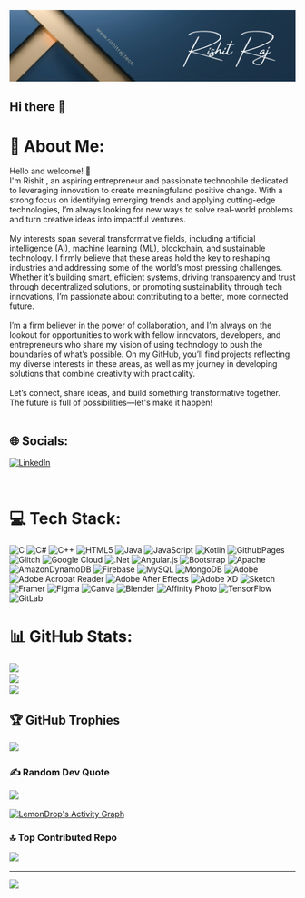 
![logo](https://github.com/polty-rishit/polty-rishit/blob/main/Blue%20Gold%20Elegant%20Minimalist%20Digital%20Marketer%20LinkedIn%20Banner.png?raw=true)
## Hi there 👋
# 💫 About Me:
Hello and welcome! 👋<br>I'm Rishit , an aspiring entrepreneur and passionate technophile dedicated to leveraging innovation to create meaningfuland positive change. With a strong focus on identifying emerging trends and applying cutting-edge technologies, I’m always looking for new ways to solve real-world problems and turn creative ideas into impactful ventures.<br><br>My interests span several transformative fields, including artificial intelligence (AI), machine learning (ML), blockchain, and sustainable technology. I firmly believe that these areas hold the key to reshaping industries and addressing some of the world’s most pressing challenges. Whether it’s building smart, efficient systems, driving transparency and trust through decentralized solutions, or promoting sustainability through tech innovations, I’m passionate about contributing to a better, more connected future.<br><br>I’m a firm believer in the power of collaboration, and I’m always on the lookout for opportunities to work with fellow innovators, developers, and entrepreneurs who share my vision of using technology to push the boundaries of what’s possible. On my GitHub, you’ll find projects reflecting my diverse interests in these areas, as well as my journey in developing solutions that combine creativity with practicality.<br><br>Let’s connect, share ideas, and build something transformative together. The future is full of possibilities—let's make it happen!<br><br>


## 🌐 Socials:
[![LinkedIn](https://img.shields.io/badge/LinkedIn-%230077B5.svg?logo=linkedin&logoColor=white)](https://linkedin.com/in/rishitraj) 

<p align="center">
  <a href="https://github.com/polty-rishit/" align="center" ><img align="center"  alt="" src="https://visitor-badge.laobi.icu/badge?page_id=polty-rishit.polty-rishit"></a>
</p>

# 💻 Tech Stack:
![C](https://img.shields.io/badge/c-%2300599C.svg?style=for-the-badge&logo=c&logoColor=white) ![C#](https://img.shields.io/badge/c%23-%23239120.svg?style=for-the-badge&logo=csharp&logoColor=white) ![C++](https://img.shields.io/badge/c++-%2300599C.svg?style=for-the-badge&logo=c%2B%2B&logoColor=white) ![HTML5](https://img.shields.io/badge/html5-%23E34F26.svg?style=for-the-badge&logo=html5&logoColor=white) ![Java](https://img.shields.io/badge/java-%23ED8B00.svg?style=for-the-badge&logo=openjdk&logoColor=white) ![JavaScript](https://img.shields.io/badge/javascript-%23323330.svg?style=for-the-badge&logo=javascript&logoColor=%23F7DF1E) ![Kotlin](https://img.shields.io/badge/kotlin-%237F52FF.svg?style=for-the-badge&logo=kotlin&logoColor=white) ![GithubPages](https://img.shields.io/badge/github%20pages-121013?style=for-the-badge&logo=github&logoColor=white) ![Glitch](https://img.shields.io/badge/glitch-%233333FF.svg?style=for-the-badge&logo=glitch&logoColor=white) ![Google Cloud](https://img.shields.io/badge/GoogleCloud-%234285F4.svg?style=for-the-badge&logo=google-cloud&logoColor=white) ![.Net](https://img.shields.io/badge/.NET-5C2D91?style=for-the-badge&logo=.net&logoColor=white) ![Angular.js](https://img.shields.io/badge/angular.js-%23E23237.svg?style=for-the-badge&logo=angularjs&logoColor=white) ![Bootstrap](https://img.shields.io/badge/bootstrap-%238511FA.svg?style=for-the-badge&logo=bootstrap&logoColor=white) ![Apache](https://img.shields.io/badge/apache-%23D42029.svg?style=for-the-badge&logo=apache&logoColor=white) ![AmazonDynamoDB](https://img.shields.io/badge/Amazon%20DynamoDB-4053D6?style=for-the-badge&logo=Amazon%20DynamoDB&logoColor=white) ![Firebase](https://img.shields.io/badge/firebase-a08021?style=for-the-badge&logo=firebase&logoColor=ffcd34) ![MySQL](https://img.shields.io/badge/mysql-4479A1.svg?style=for-the-badge&logo=mysql&logoColor=white) ![MongoDB](https://img.shields.io/badge/MongoDB-%234ea94b.svg?style=for-the-badge&logo=mongodb&logoColor=white) ![Adobe](https://img.shields.io/badge/adobe-%23FF0000.svg?style=for-the-badge&logo=adobe&logoColor=white) ![Adobe Acrobat Reader](https://img.shields.io/badge/Adobe%20Acrobat%20Reader-EC1C24.svg?style=for-the-badge&logo=Adobe%20Acrobat%20Reader&logoColor=white) ![Adobe After Effects](https://img.shields.io/badge/Adobe%20After%20Effects-9999FF.svg?style=for-the-badge&logo=Adobe%20After%20Effects&logoColor=white) ![Adobe XD](https://img.shields.io/badge/Adobe%20XD-470137?style=for-the-badge&logo=Adobe%20XD&logoColor=#FF61F6) ![Sketch](https://img.shields.io/badge/Sketch-FFB387?style=for-the-badge&logo=sketch&logoColor=black) ![Framer](https://img.shields.io/badge/Framer-black?style=for-the-badge&logo=framer&logoColor=blue) ![Figma](https://img.shields.io/badge/figma-%23F24E1E.svg?style=for-the-badge&logo=figma&logoColor=white) ![Canva](https://img.shields.io/badge/Canva-%2300C4CC.svg?style=for-the-badge&logo=Canva&logoColor=white) ![Blender](https://img.shields.io/badge/blender-%23F5792A.svg?style=for-the-badge&logo=blender&logoColor=white) ![Affinity Photo](https://img.shields.io/badge/affinityphoto-%237E4DD2.svg?style=for-the-badge&logo=affinity-photo&logoColor=white) ![TensorFlow](https://img.shields.io/badge/TensorFlow-%23FF6F00.svg?style=for-the-badge&logo=TensorFlow&logoColor=white) ![GitLab](https://img.shields.io/badge/gitlab-%23181717.svg?style=for-the-badge&logo=gitlab&logoColor=white)
# 📊 GitHub Stats:
![](https://github-readme-stats.vercel.app/api?username=polty-rishit&theme=dark&hide_border=false&include_all_commits=false&count_private=false)<br/>
![](https://github-readme-streak-stats.herokuapp.com/?user=polty-rishit&theme=dark&hide_border=false)<br/>
![](https://github-readme-stats.vercel.app/api/top-langs/?username=polty-rishit&theme=dark&hide_border=false&include_all_commits=false&count_private=false&layout=compact)

## 🏆 GitHub Trophies
![](https://github-profile-trophy.vercel.app/?username=polty-rishit&theme=radical&no-frame=false&no-bg=true&margin-w=4)

### ✍️ Random Dev Quote
![](https://quotes-github-readme.vercel.app/api?type=horizontal&theme=dark)

<a href="#">
<img alt="LemonDrop's Activity Graph" src="https://github-readme-activity-graph.vercel.app/graph?username=polty-rishit&theme=tokyo-night&hide_border=true"/>
</a>

### 🔝 Top Contributed Repo
![](https://github-contributor-stats.vercel.app/api?username=polty-rishit&limit=5&theme=dark&combine_all_yearly_contributions=true)

---
[![](https://visitcount.itsvg.in/api?id=polty-rishit&icon=4&color=0)](https://visitcount.itsvg.in)


<!-- Proudly created with GPRM ( https://gprm.itsvg.in ) -->

<!--
**polty-rishit/polty-rishit** is a ✨ _special_ ✨ repository because its `README.md` (this file) appears on your GitHub profile.

Here are some ideas to get you started:

- 🔭 I’m currently working on ...
- 🌱 I’m currently learning ...
- 👯 I’m looking to collaborate on ...
- 🤔 I’m looking for help with ...
- 💬 Ask me about ...
- 📫 How to reach me: ...
- 😄 Pronouns: ...
- ⚡ Fun fact: ...
-->
